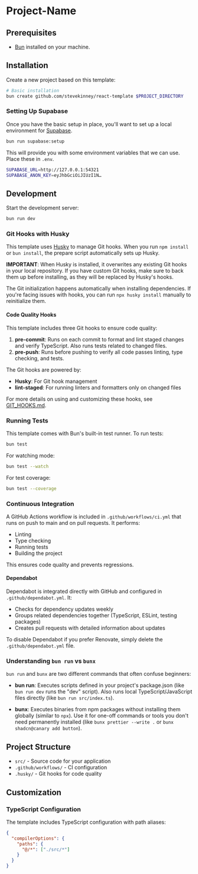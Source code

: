 # Project-Name

## Prerequisites

- [Bun](https://bun.sh) installed on your machine.

## Installation

Create a new project based on this template:

```bash
# Basic installation
bun create github.com/stevekinney/react-template $PROJECT_DIRECTORY
```

### Setting Up Supabase

Once you have the basic setup in place, you'll want to set up a local environment for [Supabase](https://supabase.com).

```sh
bun run supabase:setup
```

This will provide you with some environment variables that we can use. Place these in `.env`.

```sh
SUPABASE_URL=http://127.0.0.1:54321
SUPABASE_ANON_KEY=eyJhbGciOiJIUzI1N…
```

## Development

Start the development server:

```bash
bun run dev
```

### Git Hooks with Husky

This template uses [Husky](https://typicode.github.io/husky/) to manage Git hooks. When you run `npm install` or `bun install`, the prepare script automatically sets up Husky.

**IMPORTANT**: When Husky is installed, it overwrites any existing Git hooks in your local repository. If you have custom Git hooks, make sure to back them up before installing, as they will be replaced by Husky's hooks.

The Git initialization happens automatically when installing dependencies. If you're facing issues with hooks, you can run `npx husky install` manually to reinitialize them.

#### Code Quality Hooks

This template includes three Git hooks to ensure code quality:

1. **pre-commit**: Runs on each commit to format and lint staged changes and verify TypeScript. Also runs tests related to changed files.
2. **pre-push**: Runs before pushing to verify all code passes linting, type checking, and tests.

The Git hooks are powered by:

- **Husky**: For Git hook management
- **lint-staged**: For running linters and formatters only on changed files

For more details on using and customizing these hooks, see [GIT_HOOKS.md](docs/GIT_HOOKS.md).

### Running Tests

This template comes with Bun's built-in test runner. To run tests:

```bash
bun test
```

For watching mode:

```bash
bun test --watch
```

For test coverage:

```bash
bun test --coverage
```

### Continuous Integration

A GitHub Actions workflow is included in `.github/workflows/ci.yml` that runs on push to main and on pull requests. It performs:

- Linting
- Type checking
- Running tests
- Building the project

This ensures code quality and prevents regressions.

#### Dependabot

Dependabot is integrated directly with GitHub and configured in `.github/dependabot.yml`. It:

- Checks for dependency updates weekly
- Groups related dependencies together (TypeScript, ESLint, testing packages)
- Creates pull requests with detailed information about updates

To disable Dependabot if you prefer Renovate, simply delete the `.github/dependabot.yml` file.

### Understanding `bun run` vs `bunx`

`bun run` and `bunx` are two different commands that often confuse beginners:

- **bun run**: Executes scripts defined in your project's package.json (like `bun run dev` runs the "dev" script). Also runs local TypeScript/JavaScript files directly (like `bun run src/index.ts`).

- **bunx**: Executes binaries from npm packages without installing them globally (similar to `npx`). Use it for one-off commands or tools you don't need permanently installed (like `bunx prettier --write .` or `bunx shadcn@canary add button`).

## Project Structure

- `src/` - Source code for your application
- `.github/workflows/` - CI configuration
- `.husky/` - Git hooks for code quality

## Customization

### TypeScript Configuration

The template includes TypeScript configuration with path aliases:

```json
{
  "compilerOptions": {
    "paths": {
      "@/*": ["./src/*"]
    }
  }
}
```
